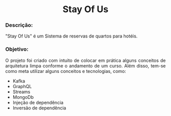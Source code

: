 <div align="center">

# Stay Of Us

</div>

### Descrição:

<p align="justify">
"Stay Of Us" é um Sistema de reservas de quartos para hotéis.
</p>

### Objetivo:

<p align="justify">
O projeto foi criado com intuito de colocar em prática alguns conceitos de arquitetura limpa conforme o andamento de um curso. Além disso, tem-se como meta utilizar alguns conceitos e tecnologias, como:

- Kafka
- GraphQL
- Streams
- MongoDb
- Injeção de dependência
- Inversão de dependência
</p>
